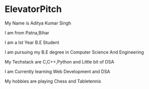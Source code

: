 # ElevatorPitch

My Name is Aditya Kumar Singh

I am from Patna,Bihar

I am a Ist Year B.E Student

I am pursuing my B.E degree in Computer Science And Engineering

My Techstack are C,C++,Python and Little bit of DSA

I am Currently learning Web Development and DSA

My hobbies are playing Chess and Tabletennis
